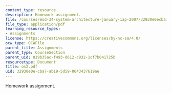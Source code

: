 ```yaml
---
content_type: resource
description: Homework assignment.
file: /courses/esd-34-system-architecture-january-iap-2007/32930e0ecba7ab195d590643437619ae_os2.pdf
file_type: application/pdf
learning_resource_types:
- Assignments
license: https://creativecommons.org/licenses/by-nc-sa/4.0/
ocw_type: OCWFile
parent_title: Assignments
parent_type: CourseSection
parent_uid: 819b35ac-f493-d612-c932-1cf7b041725b
resourcetype: Document
title: os2.pdf
uid: 32930e0e-cba7-ab19-5d59-0643437619ae
---
```

Homework assignment.